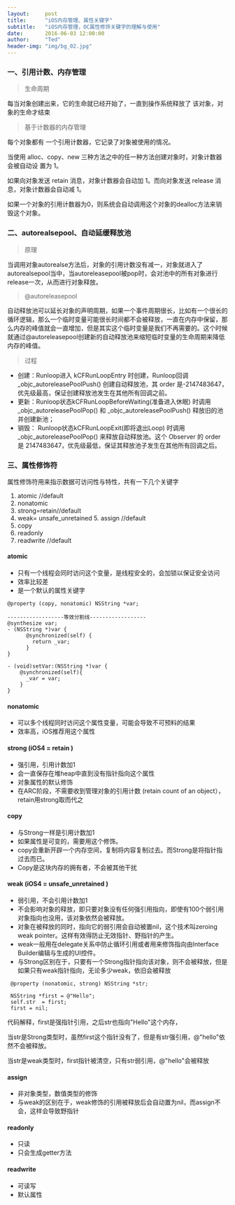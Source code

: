 ```yaml
---
layout:     post
title:      "iOS内存管理、属性关键字"
subtitle:   "iOS内存管理，OC属性修饰关键字的理解与使用"
date:       2016-06-03 12:00:00
author:     "Ted"
header-img: "img/bg_02.jpg"
---
```


### 一、引用计数、内存管理

> 生命周期

每当对象创建出来，它的生命就已经开始了，一直到操作系统释放了 该对象，对象的生命才结束

> 基于计数器的内存管理

每个对象都有 一个引用计数器，它记录了对象被使用的情况。

当使用 alloc、copy、new 三种方法之中的任一种方法创建对象时，对象计数器会被自动设 置为 1。

如果向对象发送 retain 消息，对象计数器会自动加 1。而向对象发送 release 消 息，对象计数器会自动减 1。

如果一个对象的引用计数器为0，则系统会自动调用这个对象的dealloc方法来销毁这个对象。

### 二、autorealsepool、自动延缓释放池

> 原理

当调用对象autorealse方法后，对象的引用计数没有减一，对象就进入了autorealsepool当中，当autoreleasepool被pop时，会对池中的所有对象进行release一次，从而进行对象释放。

> @autoreleasepool

自动释放池可以延长对象的声明周期，如果一个事件周期很长，比如有一个很长的循环逻辑，那么一个临时变量可能很长时间都不会被释放，一直在内存中保留，那么内存的峰值就会一直增加，但是其实这个临时变量是我们不再需要的。这个时候就通过@autoreleasepool创建新的自动释放池来缩短临时变量的生命周期来降低内存的峰值。

> 过程

- 创建：Runloop进入 kCFRunLoopEntry 时创建，Runloop回调_objc_autoreleasePoolPush() 创建自动释放池，其 order 是-2147483647，优先级最高，保证创建释放池发生在其他所有回调之前。
- 更新：Runloop状态kCFRunLoopBeforeWaiting(准备进入休眠) 时调用_objc_autoreleasePoolPop() 和 _objc_autoreleasePoolPush() 释放旧的池并创建新池；
- 销毁： Runloop状态kCFRunLoopExit(即将退出Loop) 时调用 _objc_autoreleasePoolPop() 来释放自动释放池。这个 Observer 的 order 是 2147483647，优先级最低，保证其释放池子发生在其他所有回调之后。

### 三、属性修饰符

属性修饰符用来指示数据可访问性与特性，共有一下几个关键字

1. atomic 			//default
2. nonatomic
3. strong=retain//default
4. weak= unsafe_unretained
   5. assign //default
5. copy
6. readonly
7. readwrite         //default

#### atomic

- 只有一个线程会同时访问这个变量，是线程安全的，会加锁以保证安全访问
- 效率比较差
- 是一个默认的属性关键字

```
@property (copy, nonatomic) NSString *var;
 
------------------等效分割线------------------
@synthesize var; 
- (NSString *)var {
	  @synchronized(self) {
        return _var;
	  }   
}
 
- (void)setVar:(NSString *)var {
	@synchronized(self){
      _var = var;
	}   
}
```

#### nonatomic

- 可以多个线程同时访问这个属性变量，可能会导致不可预料的结果
- 效率高，iOS推荐用这个属性

#### strong (iOS4 = retain )

- 强引用，引用计数加1
- 会一直保存在堆heap中直到没有指针指向这个属性
- 对象属性的默认修饰
- 在ARC阶段，不需要收到管理对象的引用计数 (retain count of an object），retain用strong取而代之

#### copy

- 与Strong一样是引用计数加1
- 如果属性是可变的，需要用这个修饰。
- copy会重新开辟一个内存空间，复制将内容复制过去。而Strong是将指针指过去而已。
- Copy是这块内存的拥有者，不会被其他干扰

#### weak (iOS4 = unsafe_unretained )

- 弱引用，不会引用计数加1
- 不会影响对象的释放，即只要对象没有任何强引用指向，即使有100个弱引用对象指向也没用，该对象依然会被释放。
- 对象在被释放的同时，指向它的弱引用会自动被置nil，这个技术叫zeroing weak pointer。这样有效得防止无效指针、野指针的产生。
- weak一般用在delegate关系中防止循环引用或者用来修饰指向由Interface Builder编辑与生成的UI控件。
- 与Strong区别在于，只要有一个Strong指针指向该对象，则不会被释放，但是如果只有weak指针指向，无论多少weak，依旧会被释放

```
 @property (nonatomic, strong) NSString *str;   
 
 NSString *first = @"Hello";
 self.str  = first;
 first = nil;
```

代码解释，first是强指针引用，之后str也指向"Hello"这个内存，

当str是Strong类型时，虽然first这个指针没有了，但是有str强引用，@"hello"依然不会被释放。

当str是weak类型时，first指针被清空，只有str弱引用，@"hello"会被释放

#### assign

- 非对象类型，数值类型的修饰
- 与weak的区别在于，weak修饰的引用被释放后会自动置为nil，而assign不会，这样会导致野指针

#### readonly

- 只读
- 只会生成getter方法

#### readwrite

- 可读写
- 默认属性

